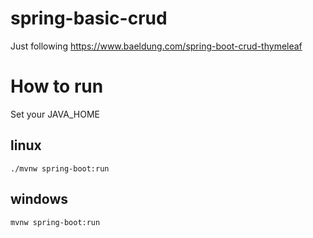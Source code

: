 # spring-basic-crud
Just following https://www.baeldung.com/spring-boot-crud-thymeleaf

# How to run
  Set your JAVA_HOME
  ## linux
  ```./mvnw spring-boot:run```
  ## windows
  ```mvnw spring-boot:run```
